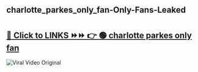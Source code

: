 
 ## charlotte_parkes_only_fan-Only-Fans-Leaked

# <h2><a href="https://clipsfans.com/charlotte_parkes_only_fan&ref=git">🔗 Click to LINKS ⏩⏩ 👉 🟢 charlotte parkes only fan </a></h2>

<a href="https://clipsfans.com/charlotte_parkes_only_fan&ref=git" rel="nofollow" data-target="animated-image.originalLink"><img src="https://i.ibb.co.com/xMMVF88/686577567.gif" alt="Viral Video Original" style="max-width: 100%; display: inline-block;" data-target="animated-image.originalImage"></a>
